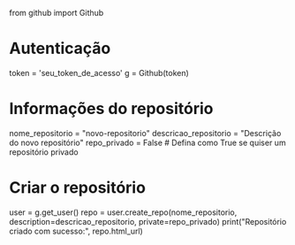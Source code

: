 from github import Github

# Autenticação
token = 'seu_token_de_acesso'
g = Github(token)

# Informações do repositório
nome_repositorio = "novo-repositorio"
descricao_repositorio = "Descrição do novo repositório"
repo_privado = False  # Defina como True se quiser um repositório privado


# Criar o repositório
user = g.get_user()
repo = user.create_repo(nome_repositorio, description=descricao_repositorio, private=repo_privado)
print("Repositório criado com sucesso:", repo.html_url)
